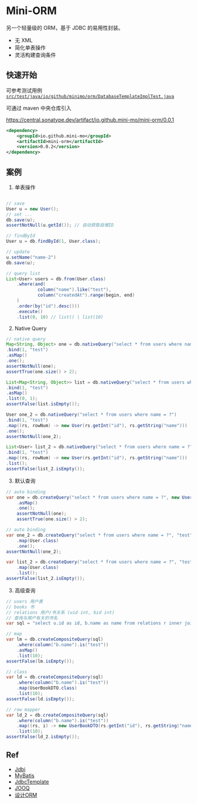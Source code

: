 # Mini-ORM

另一个轻量级的 ORM，基于 JDBC 的易用性封装。

- 无 XML
- 简化单表操作
- 灵活构建查询条件

## 快速开始

可参考测试用例 [`src/test/java/io/github/minimo/orm/DatabaseTemplateImplTest.java`](src/test/java/io/github/minimo/orm/DatabaseTemplateImplTest.java)

可通过 maven 中央仓库引入

[<https://central.sonatype.dev/artifact/io.github.mini-mo/mini-orm/0.0.1>](https://central.sonatype.com/artifact/io.github.mini-mo/mini-orm/0.0.2)

```xml
<dependency>
    <groupId>io.github.mini-mo</groupId>
    <artifactId>mini-orm</artifactId>
    <version>0.0.2</version>
</dependency>
```

## 案例

1. 单表操作

```java

// save
User u = new User();
// set ...
db.save(u);
assertNotNull(u.getId()); // 自动获取自增ID

// findById
User u = db.findById(1, User.class);

// update
u.setName("name-2")    
db.save(u);

// query list
List<User> users = db.from(User.class)
    .where(and(
            column("name").like("test"),
            column("createdAt").range(begin, end)
    )
    .order(by("id").desc()))
    .execute()
    .list(0, 10) // list() | list(10)
```

2. Native Query

```java
// native query
Map<String, Object> one = db.nativeQuery("select * from users where name = ?")
.bind(1, "test")
.asMap()
.one();
assertNotNull(one);
assertTrue(one.size() > 2);

List<Map<String, Object>> list = db.nativeQuery("select * from users where name = ? limit 10")
.bind(1, "test")
.asMap()
.list(0, 1);
assertFalse(list.isEmpty());

User one_2 = db.nativeQuery("select * from users where name = ?")
.bind(1, "test")
.map((rs, rowNum) -> new User(rs.getInt("id"), rs.getString("name")))
.one();
assertNotNull(one_2);

List<User> list_2 = db.nativeQuery("select * from users where name = ?")
.bind(1, "test")
.map((rs, rowNum) -> new User(rs.getInt("id"), rs.getString("name")))
.list();
assertFalse(list_2.isEmpty());

```

3. 默认查询

```java
// auto binding
var one = db.createQuery("select * from users where name = ?", new UserName("test"))
    .asMap()
    .one();
    assertNotNull(one);
    assertTrue(one.size() > 2);

// auto binding
var one_2 = db.createQuery("select * from users where name = ?", "test")
    .map(User.class)
    .one();
assertNotNull(one_2);

var list_2 = db.createQuery("select * from users where name = ?", "test")
    .map(User.class)
    .list();
assertFalse(list_2.isEmpty());
```

3. 高级查询

```java
// users 用户表
// books 书
// relations 用户/书关系 (uid int, bid int)
// 查询与用户有关的书名
var sql = "select u.id as id, b.name as name from relations r inner join users u on r.uid = u.id inner join books b on b.id = r.bid";

// map
var lm = db.createCompositeQuery(sql)
    .where(column("b.name").is("test"))
    .asMap()
    .list(10);
assertFalse(lm.isEmpty());

// class
var ld = db.createCompositeQuery(sql)
    .where(column("b.name").is("test"))
    .map(UserBookDTO.class)
    .list(10);
assertFalse(ld.isEmpty());

// row mapper
var ld_2 = db.createCompositeQuery(sql)
    .where(column("b.name").is("test"))
    .map((rs, i) -> new UserBookDTO(rs.getInt("id"), rs.getString("name")))
    .list(10);
assertFalse(ld_2.isEmpty());

```

## Ref

- [Jdbi](https://jdbi.org/)
- [MyBatis](https://mybatis.org/mybatis-3/)
- [JdbcTemplate](https://spring.io/projects/spring-data-jdbc)
- [JOOQ](https://www.jooq.org/)
- [设计ORM](https://www.liaoxuefeng.com/wiki/1252599548343744/1282383340896289)
 
